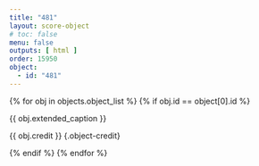 ```yaml
---
title: "481"
layout: score-object
# toc: false
menu: false
outputs: [ html ]
order: 15950
object:
  - id: "481"
---
```


{% for obj in objects.object_list %}
{% if obj.id == object[0].id %}

{{ obj.extended_caption }}

{{ obj.credit }} {.object-credit}

{% endif %}
{% endfor %}

